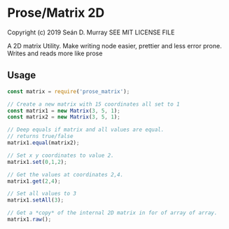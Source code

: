 # Prose/Matrix 2D

Copyright (c) 2019 Seán D. Murray
SEE MIT LICENSE FILE

A 2D matrix Utility. Make writing node easier, prettier and less error prone. Writes and reads more like prose

## Usage

```javascript
const matrix = require('prose_matrix');

// Create a new matrix with 15 coordinates all set to 1
const matrix1 = new Matrix(3, 5, 1);
const matrix2 = new Matrix(3, 5, 1);

// Deep equals if matrix and all values are equal.
// returns true/false
matrix1.equal(matrix2);

// Set x y coordinates to value 2.
matrix1.set(0,1,2);

// Get the values at coordinates 2,4.
matrix1.get(2,4);

// Set all values to 3
matrix1.setAll(3);

// Get a *copy* of the internal 2D matrix in for of array of array.
matrix1.raw();
```
